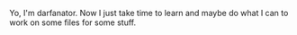 Yo, I'm darfanator.
Now I just take time to learn and maybe do what I can to work on some files for some stuff.
